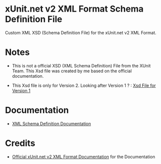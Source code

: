 # xUnit.net v2 XML Format Schema Definition File
Custom XML XSD (Schema Definition File) for the xUnit.net v2 XML Format.


# Notes

- This is not a official XSD (XML Schema Definition) File from the XUnit Team. This Xsd file was created by me based on the official documentation.

- This Xsd file is only for Version 2. Looking after Version 1 ? :  <a href="https://gist.github.com/jclosure/45d7005d120d90ba6430130356e4cd61" target="_blank">Xsd File for Version 1</a>

# Documentation

- <a href="Documentation/xunit_V2.0.html" target="_blank">XML Schema Definition Documentation</a>

  
# Credits

- <a href="https://xunit.net/docs/format-xml-v2" target="_blank">Official xUnit.net v2 XML Format Documentation</a> for the Documentation